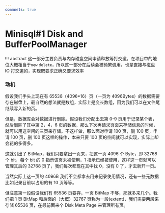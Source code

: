 ```yaml
---
commnets: true
---
```


# Minisql\#1 Disk and BufferPoolManager

!!! abstract
    这一部分主要负责与内存磁盘空间申请释放等打交道，在项目中的地位大概相当于`new` `delete`，所以这一部分在后续会被频繁调用，也是直接与磁盘 IO 打交道的，实现既要求正确又要求效率

### 动机

假设我们手头上现在有 65536（4096*16）页（一页为 4096Bytes）的数据需要存在磁盘上，最自然的想法就是数组，实际上是变长数组，因为我们可以在文件尾继续写入新的页。

但是，数据库会对数据进行删除。假设我们分配出去第 0-9 页用于记录某个表，然后删除了其中第 2，4，6 页的数据，那么下次再请求页面来存储信息的时候，就可以用这空闲的三页来存储。不这样做，那么面对申请 100 页，删 100 页，申请 100 页，删 100 页这样的操作，本来只要 100 页的空间就可以实现，实际上却会花的多得多。

这就引出了 BitMap，我们只要拿出一页来，把这一页 4096 个 Byte，即 32768 个 bit，每个 bit 的 0 指示该页未被使用，1 指示已经被使用，这样这一页就可以管理其后的 32768 页了，我们每次都现在其中找 0，没有 0 了，才去新开一页。

当然实际上这一页的 4096B 我们不会都拿去用来记录使用情况，还有一些元数据比如记录目前以占用的有 10 页等等。

但注意第一段假设我们有 65536 页要存，一页 BitMap 不够，那就多来几个。我们把 1 页 BitMap 和后面的（大概）32767 页称为一段(extent)，我们需要两段来存储 65536 页，在最前面来个 Disk Meta Page 来管理所有页。

